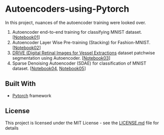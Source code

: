 # Autoencoders-using-Pytorch

In this project, nuances of the autoencoder training were looked over.
1. Autoencoder end-to-end training for classifying MNIST dataset. [[Notebook01](https://github.com/abhigoogol/Autoencoders-using-Pytorch/blob/master/01_Autoencoder_Classifier_End_to_End_Training.ipynb)]
2. Autoencoder Layer Wise Pre-training (Stacking) for Fashion-MNIST. [[Notebook02](https://github.com/abhigoogol/Autoencoders-using-Pytorch/blob/master/02_Autoencoder_Classifier_Layer_Wise_Pre_training_Fashion_MNIST.ipynb)]
3. [DRIVE (Digital Retinal Images for Vessel Extractions](https://www.isi.uu.nl/Research/Databases/DRIVE/) dataset patchwise segmentation using Autoencoder. [[Notebook03](https://github.com/abhigoogol/Autoencoders-using-Pytorch/blob/master/03_Retinal_Vessel_Detection_Autoencoder_Segmentation.ipynb)]
4. Sparse Denoising Autoencoder (SDAE) for classification of MNIST dataset. [[Notebook04](https://github.com/abhigoogol/Autoencoders-using-Pytorch/blob/master/04_Sparse_Autoencoder_MNIST_Classification.ipynb), [Notebook05](https://github.com/abhigoogol/Autoencoders-using-Pytorch/blob/master/05_Denoising_Autoencoder_MNIST_Classification.ipynb)]

## Built With

* [Pytorch](https://pytorch.org/) framework 

## License
This project is licensed under the MIT License - see the [LICENSE.md](https://github.com/abhigoogol/Autoencoders-using-Pytorch/blob/master/LICENSE) file for details
